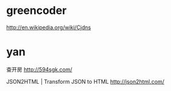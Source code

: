# greencoder

<http://en.wikipedia.org/wiki/Cjdns>  

# yan

查开房
<http://594sgk.com/>  

JSON2HTML | Transform JSON to HTML
<http://json2html.com/>  